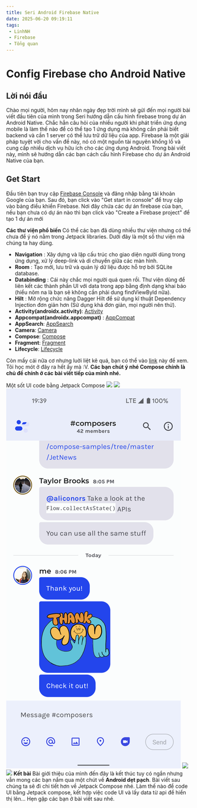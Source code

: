 ```yaml
---
title: Seri Android Firebase Native
date: 2025-06-20 09:19:11
tags:
 - LinhNH
 - Firebase
 - Tổng quan
---
```


# Config Firebase cho Android Native

## Lời nói đầu

Chào mọi người, hôm nay nhân ngày đẹp trời mình sẽ gửi đến mọi người bài viết đầu tiên của mình trong Seri hướng dẫn cấu hình firebase trong dự án Android Native. Chắc hẳn câu hỏi của nhiều người khi phát triển ứng dụng mobile là làm thế nào để có thể tạo 1 ứng dụng mà không cần phải biết backend và cần 1 server có thể lưu trữ dữ liệu của app. Firebase là một giải pháp tuyệt vời cho vấn đề này, nó có một nguồn tài nguyên khổng lồ và cung cấp nhiều dịch vụ hữu ích cho các ứng dụng Android. Trong bài viết này, mình sẽ hướng dẫn các bạn cách cấu hình Firebase cho dự án Android Native của bạn.

## Get Start

Đầu tiên bạn truy cập [Firebase Console](https://firebase.google.com/) và đăng nhập bằng tài khoản Google của bạn. Sau đó, bạn click vào "Get start in console" để truy cập vào bảng điều khiển Firebase. Nơi đây chứa các dự án firebase của bạn, nếu bạn chưa có dự án nào thì bạn click vào "Create a Firebase project" để tạo 1 dự án mới


**Các thư viện phổ biến**
Có thể các bạn đã dùng nhiều thư viện nhưng có thể chưa để ý nó nằm trong Jetpack libraries. Dưới đây là một số thư viện mà chúng ta hay dùng.
- **Navigation** : Xây dựng và lập cấu trúc cho giao diện người dùng trong ứng dụng, xử lý deep-link và di chuyển giữa các màn hình.
- **Room** : Tạo mới, lưu trữ và quản lý dữ liệu được hỗ trợ bởi SQLite database.
- **Databinding** : Cái này chắc mọi người quá quen rồi. Thư viện dùng để liên kết các thành phần UI với data trong app bằng định dạng khai báo (hiểu nôm na là bạn sẽ không cần phải dung findViewById nữa).
- **Hilt** : Mở rộng chức năng Dagger Hilt để sử dụng kĩ thuật Dependency Injection đơn giản hơn (Sử dụng khá đơn giản, mọi người nên thử).
- **Activity(androidx.activity)**: [Activity](https://developer.android.com/jetpack/androidx/releases/activity?_gl=1*pux1ac*_up*MQ..&gclid=Cj0KCQiA0MG5BhD1ARIsAEcZtwR0PQaFlH50BXwBvWZwvNhXobfh78kks9Z6tO1uWRERW9ttkIhxZB8aAnsVEALw_wcB&gclsrc=aw.ds)
- **Appcompat(androidx.appcompat)** : [AppCompat](https://developer.android.com/jetpack/androidx/releases/appcompat?_gl=1*1h95g3h*_up*MQ..&gclid=Cj0KCQiA0MG5BhD1ARIsAEcZtwR0PQaFlH50BXwBvWZwvNhXobfh78kks9Z6tO1uWRERW9ttkIhxZB8aAnsVEALw_wcB&gclsrc=aw.ds)
- **AppSearch**: [AppSearch](https://developer.android.com/jetpack/androidx/releases/appsearch?_gl=1*1h95g3h*_up*MQ..&gclid=Cj0KCQiA0MG5BhD1ARIsAEcZtwR0PQaFlH50BXwBvWZwvNhXobfh78kks9Z6tO1uWRERW9ttkIhxZB8aAnsVEALw_wcB&gclsrc=aw.ds)
- **Camera**: [Camera](https://developer.android.com/jetpack/androidx/releases/camera?_gl=1*1h95g3h*_up*MQ..&gclid=Cj0KCQiA0MG5BhD1ARIsAEcZtwR0PQaFlH50BXwBvWZwvNhXobfh78kks9Z6tO1uWRERW9ttkIhxZB8aAnsVEALw_wcB&gclsrc=aw.ds)
- **Compose**: [Compose](https://developer.android.com/jetpack/androidx/releases/compose?_gl=1*m8tg1v*_up*MQ..&gclid=Cj0KCQiA0MG5BhD1ARIsAEcZtwR0PQaFlH50BXwBvWZwvNhXobfh78kks9Z6tO1uWRERW9ttkIhxZB8aAnsVEALw_wcB&gclsrc=aw.ds)
- **Fragment**: [Fragment](https://developer.android.com/jetpack/androidx/releases/fragment?_gl=1*m8tg1v*_up*MQ..&gclid=Cj0KCQiA0MG5BhD1ARIsAEcZtwR0PQaFlH50BXwBvWZwvNhXobfh78kks9Z6tO1uWRERW9ttkIhxZB8aAnsVEALw_wcB&gclsrc=aw.ds)
- **Lifecycle**: [Lifecycle](https://developer.android.com/jetpack/androidx/releases/lifecycle?_gl=1*1fwyy68*_up*MQ..&gclid=Cj0KCQiA0MG5BhD1ARIsAEcZtwR0PQaFlH50BXwBvWZwvNhXobfh78kks9Z6tO1uWRERW9ttkIhxZB8aAnsVEALw_wcB&gclsrc=aw.ds)

Còn mấy cái nữa cơ nhưng luời liệt kê quá, bạn có thể vào [link](https://developer.android.com/jetpack?gad_source=1&gclid=Cj0KCQiA0MG5BhD1ARIsAEcZtwR0PQaFlH50BXwBvWZwvNhXobfh78kks9Z6tO1uWRERW9ttkIhxZB8aAnsVEALw_wcB&gclsrc=aw.ds#:~:text=Read%20testimonials-,Jetpack%20libraries,-Explore%20all%20libraries) này để xem. Tôi học mót ở đây ra hết ấy mà :V.
**Các bạn chút ý nhé Compose chính là chủ đề chính ở các bài viết tiếp của mình nhé.**

Một sốt UI code bằng Jetpack Compose
![](https://miro.medium.com/v2/resize:fit:474/1*OnmTLPcraJ0kfnmRx1oSPg.gif)
![](https://raw.githubusercontent.com/android/compose-samples/refs/heads/main/readme/screenshots/Jetsnack.png)
![](https://raw.githubusercontent.com/android/compose-samples/refs/heads/main/readme/screenshots/Jetchat.png)
![](https://raw.githubusercontent.com/android/compose-samples/refs/heads/main/readme/screenshots/Jetcaster.png)
![](https://raw.githubusercontent.com/android/compose-samples/refs/heads/main/readme/screenshots/JetNews.png)
**Kết bài**
Bài giới thiệu của mình đến đây là kết thúc tuy có ngắn nhưng vẫn mong các bạn nắm qua một chút về **Android dẹt pạch**. Bài viết sau chúng ta sẽ đi chi tiết hơn về Jetpack Compose nhé. Làm thế nào để code UI bằng Jetpack compose, kết hợp việc code UI và lấy data từ api để hiển thị lên... Hẹn gặp các bạn ở bài viết sau nhé. 
